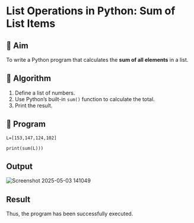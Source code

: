 # List Operations in Python: Sum of List Items

## 🎯 Aim
To write a Python program that calculates the **sum of all elements** in a list.

## 🧠 Algorithm
1. Define a list of numbers.
2. Use Python’s built-in `sum()` function to calculate the total.
3. Print the result.

## 🧾 Program
```
L=[153,147,124,102] 
 
print(sum(L)))
```

## Output
![Screenshot 2025-05-03 141049](https://github.com/user-attachments/assets/4eee36e8-2937-480e-b569-61ea8a518cb1)


## Result
  Thus, the program has been successfully executed. 
